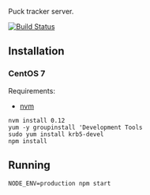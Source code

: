 Puck tracker server.

[![Build Status](https://travis-ci.org/AustralianSynchrotron/pucktracker-server.svg?branch=master)](https://travis-ci.org/AustralianSynchrotron/pucktracker-server)

## Installation

### CentOS 7

Requirements:

* [nvm](https://github.com/creationix/nvm)

```
nvm install 0.12
yum -y groupinstall 'Development Tools
sudo yum install krb5-devel
npm install
```

## Running

```
NODE_ENV=production npm start
```
